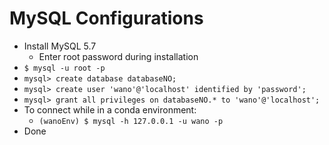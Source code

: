 # MySQL Configurations

* Install MySQL 5.7
  * Enter root password during installation 
* `$ mysql -u root -p`
* `mysql> create database databaseNO;`
* `mysql> create user 'wano'@'localhost' identified by 'password';`
* `mysql> grant all privileges on databaseNO.* to 'wano'@'localhost';`
* To connect while in a conda environment:
  * `(wanoEnv) $ mysql -h 127.0.0.1 -u wano -p`
* Done

